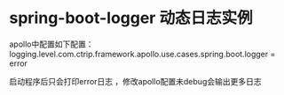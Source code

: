 # spring-boot-logger 动态日志实例

apollo中配置如下配置：            
logging.level.com.ctrip.framework.apollo.use.cases.spring.boot.logger = error          

启动程序后只会打印error日志 ，修改apollo配置未debug会输出更多日志

